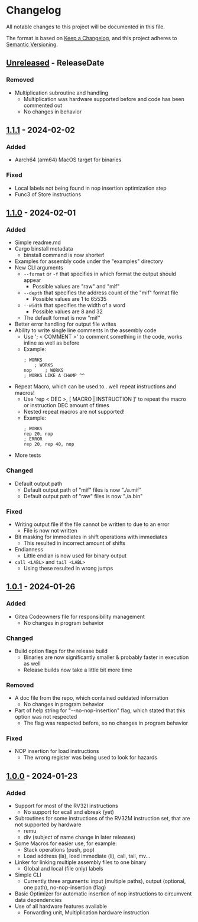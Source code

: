 # Changelog

All notable changes to this project will be documented in this file.

The format is based on [Keep a Changelog](https://keepachangelog.com/en/1.0.0/),
and this project adheres to [Semantic Versioning](https://semver.org/spec/v2.0.0.html).

<!-- next-header -->

## [Unreleased] - ReleaseDate

### Removed

- Multiplication subroutine and handling
  - Multiplication was hardware supported before and code has been commented out
  - No changes in behavior

## [1.1.1] - 2024-02-02

### Added

- Aarch64 (arm64) MacOS target for binaries

### Fixed

- Local labels not being found in nop insertion optimization step
- Func3 of Store instructions

## [1.1.0] - 2024-02-01

### Added

- Simple readme.md
- Cargo binstall metadata
  - binstall command is now shorter!
- Examples for assembly code under the "examples" directory
- New CLI arguments
  - `--format` or `-f` that specifies in which format the output should appear
    - Possible values are "raw" and "mif"
  - `--depth` that specifies the address count of the "mif" format file
    - Possible values are 1 to 65535
  - `--width` that specifies the width of a word
    - Possible values are 8 and 32
  - The default format is now "mif"
- Better error handling for output file writes
- Ability to write single line comments in the assembly code
  - Use '; < COMMENT >' to comment something in the code, works inline as well as before
  - Example:
    ```
    ; WORKS
        ; WORKS
    nop     ; WORKS
    ; WORKS LIKE A CHAMP ^^
    ```
- Repeat Macro, which can be used to.. well repeat instructions and macros!
  - Use 'rep < DEC >, [ MACRO | INSTRUCTION ]' to repeat the macro or instruction DEC amount of times
  - Nested repeat macros are not supported!
  - Example:
    ```
    ; WORKS
    rep 20, nop
    ; ERROR
    rep 20, rep 40, nop
    ```
- More tests

### Changed

- Default output path
  - Default output path of "mif" files is now "./a.mif"
  - Default output path of "raw" files is now "./a.bin"

### Fixed

- Writing output file if the file cannot be written to due to an error
  - File is now not written
- Bit masking for immediates in shift operations with immediates
  - This resulted in incorrect amount of shifts
- Endianness
  - Little endian is now used for binary output
- `call <LABL>` and `tail <LABL>`
  - Using these resulted in wrong jumps

## [1.0.1] - 2024-01-26

### Added

- Gitea Codeowners file for responsibility management
  - No changes in program behavior

### Changed

- Build option flags for the release build
  - Binaries are now significantly smaller & probably faster in execution as well
  - Release builds now take a little bit more time

### Removed

- A doc file from the repo, which contained outdated information
  - No changes in program behavior
- Part of help string for "--no-nop-insertion" flag, which stated that this option was not respected
  - The flag was respected before, so no changes in program behavior

### Fixed

- NOP insertion for load instructions
  - The wrong register was being used to look for hazards

## [1.0.0] - 2024-01-23

### Added

- Support for most of the RV32I instructions
  - No support for ecall and ebreak (yet)
- Subroutines for some instructions of the RV32M instruction set, that are not supported by hardware
  - remu
  - div (subject of name change in later releases)
- Some Macros for easier use, for example:
  - Stack operations (push, pop)
  - Load address (la), load immediate (li), call, tail, mv...
- Linker for linking multiple assembly files to one binary
  - Global and local (file only) labels
- Simple CLI
  - Currently three arguments: input (multiple paths), output (optional, one path), no-nop-insertion (flag)
- Basic Optimizer for automatic insertion of nop instructions to circumvent data dependencies
- Use of all hardware features available
  - Forwarding unit, Multiplication hardware instruction

<!-- next-url -->
[Unreleased]: https://git.mafiasi.de/Prj-MR/Assembler/compare/1.1.1...HEAD
[1.1.1]: https://git.mafiasi.de/Prj-MR/Assembler/compare/1.1.0...1.1.1
[1.1.0]: https://git.mafiasi.de/Prj-MR/Assembler/compare/1.0.1...1.1.0
[1.0.1]: https://git.mafiasi.de/Prj-MR/Assembler/compare/1.0.0...1.0.1
[1.0.0]: https://git.mafiasi.de/Prj-MR/Assembler/compare/05d33c7556d2d3d08d2bc21aa930810ab19428c1...1.0.0
